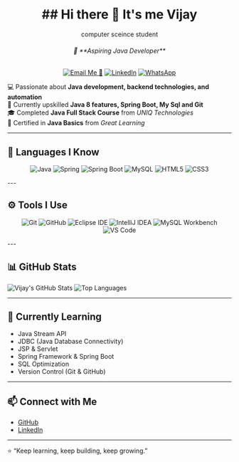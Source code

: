 <div align= "center">
  <h1>## Hi there 👋 It's me Vijay
</h1>

  computer sceince student
  
  <h6>🎯 **Aspiring Java Developer**  </h6>
  
  [![Email Me 📧](https://img.shields.io/badge/Email-D14836?style=flat&logo=gmail&logoColor=white)](mailto:vijaycs1999@gmail.com)
  [![LinkedIn](https://img.shields.io/badge/LinkedIn-0077B5?style=flat&logo=linkedin&logoColor=white)](https://www.linkedin.com/in/vijaysuresh09/)
  [![WhatsApp](https://img.shields.io/badge/WhatsApp-25D366?style=flat&logo=whatsapp&logoColor=white)](https://wa.me/8778055464)

</div>


💻 Passionate about **Java development, backend technologies, and automation**  
🌱 Currently upskilled **Java 8 features, Spring Boot, My Sql and Git**  
🎓 Completed **Java Full Stack Course** from *UNIQ Technologies*  
📜 Certified in **Java Basics** from *Great Learning*  

---

## 🧠 Languages I Know 
<div>
<p align="center">
  <img src="https://img.icons8.com/color/48/java-coffee-cup-logo--v1.png" alt="Java" title="Java"/>
  <img src="https://img.icons8.com/office/48/spring-logo.png" alt="Spring" title="Spring"/>
  <img src="https://img.icons8.com/color/48/spring-logo.png" alt="Spring Boot" title="Spring Boot"/>
  <img src="https://img.icons8.com/ios-filled/50/mysql-logo.png" alt="MySQL" title="MySQL"/>
  <img src="https://img.icons8.com/color/48/html-5.png" alt="HTML5" title="HTML5"/>
  <img src="https://img.icons8.com/color/48/css3.png" alt="CSS3" title="CSS3"/>
</p>
</div>
---

## ⚙️ Tools I Use
<div>
<p align="center">
  <img src="https://img.icons8.com/color/48/git.png" alt="Git" title="Git"/>
  <img src="https://img.icons8.com/ios-filled/50/github.png" alt="GitHub" title="GitHub"/>
  <img src="https://img.icons8.com/color/48/eclipse.png" alt="Eclipse IDE" title="Eclipse IDE"/>
  <img src="https://img.icons8.com/color/48/intellij-idea.png" alt="IntelliJ IDEA" title="IntelliJ IDEA"/>
  <img src="https://img.icons8.com/ios-filled/50/mysql-logo.png" alt="MySQL Workbench" title="MySQL Workbench"/>
  <img src="https://img.icons8.com/color/48/visual-studio-code-2019.png" alt="VS Code" title="VS Code"/>
</p>

</div>
---

## 📊 GitHub Stats

![Vijay's GitHub Stats](https://github-readme-stats.vercel.app/api?username=SJ-VIJAY&show_icons=true&theme=tokyonight)
![Top Languages](https://github-readme-stats.vercel.app/api/top-langs/?username=SJ-VIJAY&layout=compact&theme=tokyonight)


---

## 🌱 Currently Learning
- Java Stream API   
- JDBC (Java Database Connectivity)  
- JSP & Servlet  
- Spring Framework & Spring Boot  
- SQL Optimization  
- Version Control (Git & GitHub)  

---

## 📫 Connect with Me
- [GitHub](https://github.com/SJ-VIJAY)
- [LinkedIn](https://www.linkedin.com/in/vijaysuresh09)  


---
⭐ “Keep learning, keep building, keep growing.”

